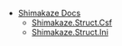 * [Shimakaze Docs](/)
  * [Shimakaze.Struct.Csf](Shimakaze.Struct.Csf/Shimakaze.Struct.Csf.md)
  * [Shimakaze.Struct.Ini](Shimakaze.Struct.Ini/Shimakaze.Struct.Ini.md)
